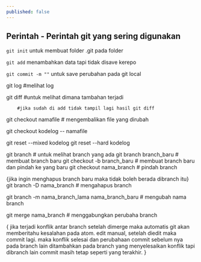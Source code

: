 ```yaml
---
published: false
---
```

## Perintah - Perintah git yang sering digunakan

``git init``
untuk membuat folder .git pada folder

``git add`` 
menambahkan data tapi tidak disave kerepo

``git commit -m ""`` 
untuk save perubahan pada git local

git log #melihat log

git diff #untuk melihat dimana tambahan terjadi

        #jika sudah di add tidak tampil lagi hasil git diff
        
git checkout namafile # mengembalikan file yang dirubah

git checkout kodelog -- namafile

git reset --mixed kodelog 
git reset --hard kodelog

git branch # untuk melihat branch yang ada
git branch branch_baru # membuat branch baru 
git checkout -b branch_baru # membuat branch baru dan pindah ke yang baru
git checkout nama_branch # pindah branch

{jika ingin menghapus branch baru maka tidak boleh berada dibranch itu}
git branch -D nama_branch # mengahapus branch

git branch -m nama_branch_lama nama_branch_baru # mengubah nama branch

git merge nama_branch # menggabungkan perubaha branch

{ 
    jika terjadi konflik antar branch setelah dimerge
    maka automatis git akan memberitahu kesalahan pada atom.
    edit manual, setelah diedit maka commit lagi. maka konflik selesai dan perubahaan 
    commit sebelum nya pada branch lain ditambahkan pada branch yang menyelesaikan
    konflik tapi dibranch lain commit masih tetap seperti yang terakhir.
}
